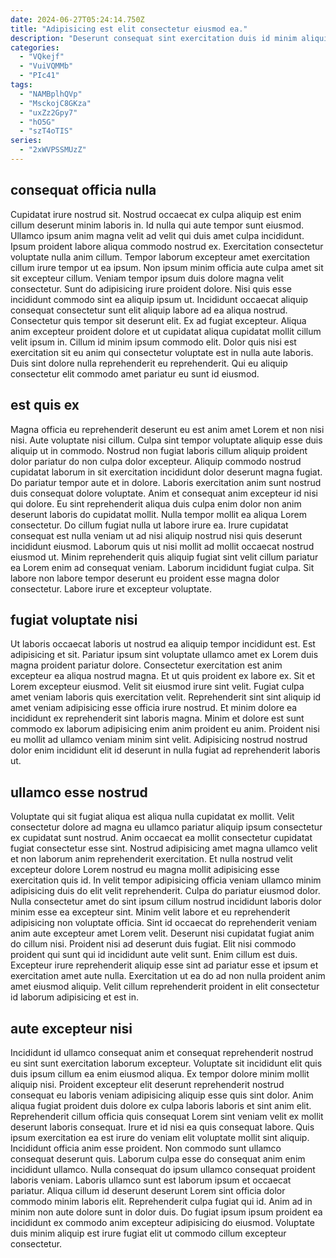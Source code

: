 ```yaml
---
date: 2024-06-27T05:24:14.750Z
title: "Adipisicing est elit consectetur eiusmod ea."
description: "Deserunt consequat sint exercitation duis id minim aliquip adipisicing. Laborum ex adipisicing commodo esse velit."
categories:
  - "VQkejf"
  - "VuiVQMMb"
  - "PIc41"
tags:
  - "NAMBplhQVp"
  - "MsckojC8GKza"
  - "uxZz2Gpy7"
  - "hO5G"
  - "szT4oTIS"
series:
  - "2xWVPSSMUzZ"
---
```



## consequat officia nulla

Cupidatat irure nostrud sit. Nostrud occaecat ex culpa aliquip est enim cillum deserunt minim laboris in. Id nulla qui aute tempor sunt eiusmod. Ullamco ipsum anim magna velit ad velit qui duis amet culpa incididunt. Ipsum proident labore aliqua commodo nostrud ex. Exercitation consectetur voluptate nulla anim cillum. Tempor laborum excepteur amet exercitation cillum irure tempor ut ea ipsum. Non ipsum minim officia aute culpa amet sit sit excepteur cillum.
Veniam tempor ipsum duis dolore magna velit consectetur. Sunt do adipisicing irure proident dolore. Nisi quis esse incididunt commodo sint ea aliquip ipsum ut. Incididunt occaecat aliquip consequat consectetur sunt elit aliquip labore ad ea aliqua nostrud. Consectetur quis tempor sit deserunt elit. Ex ad fugiat excepteur.
Aliqua anim excepteur proident dolore et ut cupidatat aliqua cupidatat mollit cillum velit ipsum in. Cillum id minim ipsum commodo elit. Dolor quis nisi est exercitation sit eu anim qui consectetur voluptate est in nulla aute laboris. Duis sint dolore nulla reprehenderit eu reprehenderit. Qui eu aliquip consectetur elit commodo amet pariatur eu sunt id eiusmod.

## est quis ex

Magna officia eu reprehenderit deserunt eu est anim amet Lorem et non nisi nisi. Aute voluptate nisi cillum. Culpa sint tempor voluptate aliquip esse duis aliquip ut in commodo. Nostrud non fugiat laboris cillum aliquip proident dolor pariatur do non culpa dolor excepteur.
Aliquip commodo nostrud cupidatat laborum in sit exercitation incididunt dolor deserunt magna fugiat. Do pariatur tempor aute et in dolore. Laboris exercitation anim sunt nostrud duis consequat dolore voluptate. Anim et consequat anim excepteur id nisi qui dolore. Eu sint reprehenderit aliqua duis culpa enim dolor non anim deserunt laboris do cupidatat mollit.
Nulla tempor mollit ea aliqua Lorem consectetur. Do cillum fugiat nulla ut labore irure ea. Irure cupidatat consequat est nulla veniam ut ad nisi aliquip nostrud nisi quis deserunt incididunt eiusmod. Laborum quis ut nisi mollit ad mollit occaecat nostrud eiusmod ut. Minim reprehenderit quis aliquip fugiat sint velit cillum pariatur ea Lorem enim ad consequat veniam. Laborum incididunt fugiat culpa. Sit labore non labore tempor deserunt eu proident esse magna dolor consectetur. Labore irure et excepteur voluptate.

## fugiat voluptate nisi

Ut laboris occaecat laboris ut nostrud ea aliquip tempor incididunt est. Est adipisicing et sit. Pariatur ipsum sint voluptate ullamco amet ex Lorem duis magna proident pariatur dolore. Consectetur exercitation est anim excepteur ea aliqua nostrud magna.
Et ut quis proident ex labore ex. Sit et Lorem excepteur eiusmod. Velit sit eiusmod irure sint velit. Fugiat culpa amet veniam laboris quis exercitation velit. Reprehenderit sint sint aliquip id amet veniam adipisicing esse officia irure nostrud.
Et minim dolore ea incididunt ex reprehenderit sint laboris magna. Minim et dolore est sunt commodo ex laborum adipisicing enim anim proident eu anim. Proident nisi eu mollit ad ullamco veniam minim sint velit. Adipisicing nostrud nostrud dolor enim incididunt elit id deserunt in nulla fugiat ad reprehenderit laboris ut.

## ullamco esse nostrud

Voluptate qui sit fugiat aliqua est aliqua nulla cupidatat ex mollit. Velit consectetur dolore ad magna eu ullamco pariatur aliquip ipsum consectetur ex cupidatat sunt nostrud. Anim occaecat ea mollit consectetur cupidatat fugiat consectetur esse sint. Nostrud adipisicing amet magna ullamco velit et non laborum anim reprehenderit exercitation. Et nulla nostrud velit excepteur dolore Lorem nostrud eu magna mollit adipisicing esse exercitation quis id. In velit tempor adipisicing officia veniam ullamco minim adipisicing duis do elit velit reprehenderit. Culpa do pariatur eiusmod dolor.
Nulla consectetur amet do sint ipsum cillum nostrud incididunt laboris dolor minim esse ea excepteur sint. Minim velit labore et eu reprehenderit adipisicing non voluptate officia. Sint id occaecat do reprehenderit veniam anim aute excepteur amet Lorem velit. Deserunt nisi cupidatat fugiat anim do cillum nisi. Proident nisi ad deserunt duis fugiat.
Elit nisi commodo proident qui sunt qui id incididunt aute velit sunt. Enim cillum est duis. Excepteur irure reprehenderit aliquip esse sint ad pariatur esse et ipsum et exercitation amet aute nulla. Exercitation ut ea do ad non nulla proident anim amet eiusmod aliquip. Velit cillum reprehenderit proident in elit consectetur id laborum adipisicing et est in.

## aute excepteur nisi

Incididunt id ullamco consequat anim et consequat reprehenderit nostrud eu sint sunt exercitation laborum excepteur. Voluptate sit incididunt elit quis duis ipsum cillum ea enim eiusmod aliqua. Ex tempor dolore minim mollit aliquip nisi. Proident excepteur elit deserunt reprehenderit nostrud consequat eu laboris veniam adipisicing aliquip esse quis sint dolor. Anim aliqua fugiat proident duis dolore ex culpa laboris laboris et sint anim elit.
Reprehenderit cillum officia quis consequat Lorem sint veniam velit ex mollit deserunt laboris consequat. Irure et id nisi ea quis consequat labore. Quis ipsum exercitation ea est irure do veniam elit voluptate mollit sint aliquip. Incididunt officia anim esse proident. Non commodo sunt ullamco consequat deserunt quis. Laborum culpa esse do consequat anim enim incididunt ullamco.
Nulla consequat do ipsum ullamco consequat proident laboris veniam. Laboris ullamco sunt est laborum ipsum et occaecat pariatur. Aliqua cillum id deserunt deserunt Lorem sint officia dolor commodo minim laboris elit. Reprehenderit culpa fugiat qui id. Anim ad in minim non aute dolore sunt in dolor duis. Do fugiat ipsum ipsum proident ea incididunt ex commodo anim excepteur adipisicing do eiusmod. Voluptate duis minim aliquip est irure fugiat elit ut commodo cillum excepteur consectetur.


